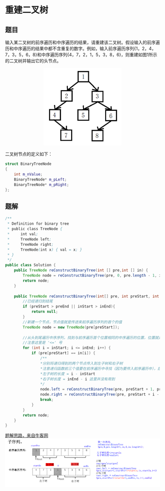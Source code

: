 # 重建二叉树

## 题目

输入某二叉树的前序遍历和中序遍历的结果，请重建该二叉树。假设输入的前序遍历和中序遍历的结果中都不含重复的数字。例如，输入前序遍历序列{1，2，4，7，3，5，6，8}和中序遍历序列{4，7，2，1，5，3，8，6}，则重建如图1所示的二叉树并输出它的头节点。

<div align=center>
<img src="img1.png" width = "50%">
</div>

二叉树节点的定义如下：

```c++
struct BinaryTreeNode
{
    int m_nValue;
    BinaryTreeNode* m_pLeft;
    BinaryTreeNode* m_pRight;
};
```

## 题解

```java
/**
 * Definition for binary tree
 * public class TreeNode {
 *     int val;
 *     TreeNode left;
 *     TreeNode right;
 *     TreeNode(int x) { val = x; }
 * }
 */
public class Solution {
    public TreeNode reConstructBinaryTree(int [] pre,int [] in) {
        TreeNode node = reConstructBinaryTree(pre, 0, pre.length - 1, in, 0, in.length - 1);
        return node;
    }

    public TreeNode reConstructBinaryTree(int[] pre, int preStart, int preEnd, int[] in, int inStart, int inEnd) {
        //已经递归到结尾
        if (preStart > preEnd || inStart > inEnd){
            return null;
        }
        //新建一个节点，节点值就是传进来前序遍历序列的首个的值
        TreeNode node = new TreeNode(pre[preStart]);

        //从头到尾遍历中序序列，找到与前序遍历首个位置相同的中序遍历的位置，位置就是 i
        //注意这里是 '<=' 号
        for (int i = inStart; i <= inEnd; i++) {
            if (pre[preStart] == in[i]) {
                /**
                *分别将递归得到的两个节点传入到左子树和右子树
                *注意递归函数前三个值要在前序遍历中寻找（因为要传入前序遍历中），后三个值在后序遍历中寻找（因为要传入后序遍历中）
                *左子树的长度 = i - inStart
                *右子树长度 = inEnd - i 这里并没有用到
                */
                node.left = reConstructBinaryTree(pre, preStart + 1, preStart + i - inStart, in, inStart, i - 1);
                node.right = reConstructBinaryTree(pre, preStart + i - inStart + 1, preEnd, in, i + 1, inEnd);
                break;
            }
        }
        return node;
    }
}
```

[题解思路，来自牛客网](https://www.nowcoder.com/questionTerminal/8a19cbe657394eeaac2f6ea9b0f6fcf6)
![图2](img2.png)